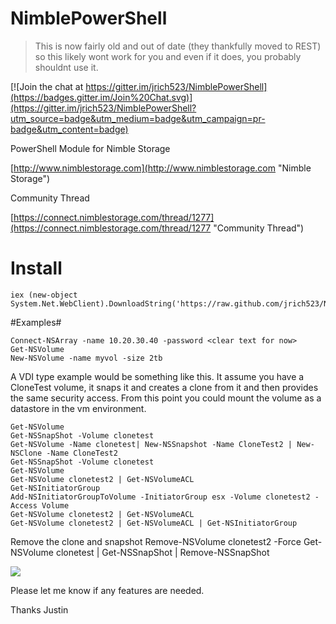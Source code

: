 NimblePowerShell
================

> This is now fairly old and out of date (they thankfully moved to REST) so this likely wont work for you and even if it does, you probably shouldnt use it.

[![Join the chat at https://gitter.im/jrich523/NimblePowerShell](https://badges.gitter.im/Join%20Chat.svg)](https://gitter.im/jrich523/NimblePowerShell?utm_source=badge&utm_medium=badge&utm_campaign=pr-badge&utm_content=badge)

PowerShell Module for Nimble Storage

[http://www.nimblestorage.com](http://www.nimblestorage.com "Nimble Storage")

Community Thread

[https://connect.nimblestorage.com/thread/1277](https://connect.nimblestorage.com/thread/1277 "Community Thread")

# Install #
	iex (new-object System.Net.WebClient).DownloadString('https://raw.github.com/jrich523/NimblePowerShell/master/Install.ps1')


#Examples#

    Connect-NSArray -name 10.20.30.40 -password <clear text for now>
    Get-NSVolume
	New-NSVolume -name myvol -size 2tb



A VDI type example would be something like this. It assume you have a CloneTest volume, it snaps it and creates a clone from it and then provides the same security access. From this point you could mount the volume as a datastore in the vm environment.

	Get-NSVolume
	Get-NSSnapShot -Volume clonetest
	Get-NSVolume -Name clonetest| New-NSSnapshot -Name CloneTest2 | New-NSClone -Name CloneTest2
	Get-NSSnapShot -Volume clonetest
	Get-NSVolume
	Get-NSVolume clonetest2 | Get-NSVolumeACL
	Get-NSInitiatorGroup
	Add-NSInitiatorGroupToVolume -InitiatorGroup esx -Volume clonetest2 -Access Volume
	Get-NSVolume clonetest2 | Get-NSVolumeACL
	Get-NSVolume clonetest2 | Get-NSVolumeACL | Get-NSInitiatorGroup
Remove the clone and snapshot
	Remove-NSVolume clonetest2 -Force
	Get-NSVolume clonetest | Get-NSSnapShot | Remove-NSSnapShot

![](https://connect.nimblestorage.com/servlet/JiveServlet/showImage/2-1708-1408/example.gif)


Please let me know if any features are needed.

Thanks
Justin 
